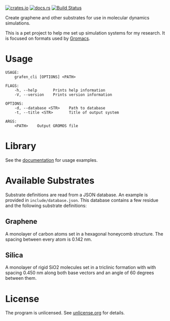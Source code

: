[![crates.io](https://img.shields.io/crates/v/grafen.svg)](https://crates.io/crates/grafen) [![docs.rs](https://img.shields.io/badge/docs.rs-documentation-orange.svg)](https://docs.rs/crate/grafen) [![Build Status](https://travis-ci.org/pjohansson/grafen.svg?branch=master)](https://travis-ci.org/pjohansson/grafen)

Create graphene and other substrates for use in molecular dynamics simulations. 

This is a pet project to help me set up simulation systems for my research. It is focused on formats used by [Gromacs](http://www.gromacs.org/).

# Usage
```
USAGE:
    grafen_cli [OPTIONS] <PATH>

FLAGS:
    -h, --help       Prints help information
    -V, --version    Prints version information

OPTIONS:
    -d, --database <STR>    Path to database
    -t, --title <STR>       Title of output system

ARGS:
    <PATH>    Output GROMOS file
```

# Library
See the [documentation](https://docs.rs/crate/grafen) for usage examples.

# Available Substrates
Substrate definitions are read from a JSON database. An example is provided
in `include/database.json`. This database contains a few residue
and the following substrate definitions:

## Graphene
A monolayer of carbon atoms set in a hexagonal honeycomb structure.
The spacing between every atom is 0.142 nm.

## Silica
A monolayer of rigid SiO2 molecules set in a triclinic formation with
with spacing 0.450 nm along both base vectors and an angle of 60 degrees
between them.

# License
The program is unlicensed. See [unlicense.org](http://unlicense.org) for details.
